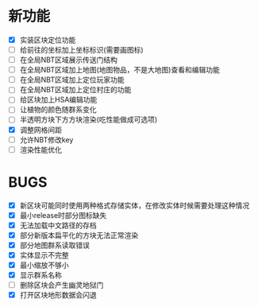 # 新功能

- [X] 实装区块定位功能
- [ ] 给前往的坐标加上坐标标识(需要画图标)
- [ ] 在全局NBT区域展示传送门结构
- [ ] 在全局NBT区域加上地图(地图物品，不是大地图)查看和编辑功能
- [ ] 在全局NBT区域加上定位玩家功能
- [ ] 在全局NBT区域加上定位村庄的功能
- [ ] 给区块加上HSA编辑功能
- [ ] 让植物的颜色随群系变化
- [ ] 半透明方块下方方块渲染(吃性能做成可选项)
- [X] 调整网格间距
- [ ] 允许NBT修改key
- [ ] 渲染性能优化

# BUGS

- [X] 新区块可能同时使用两种格式存储实体，在修改实体时候需要处理这种情况
- [X] 最小release时部分图标缺失
- [x] 无法加载中文路径的存档
- [x] 部分新版本扁平化的方块无法正常渲染
- [X] 部分地图群系读取错误
- [X] 实体显示不完整
- [X] 最小缩放不够小
- [x] 显示群系名称
- [ ] 删除区块会产生幽灵地狱门
- [x] 打开区块地形数据会闪退
